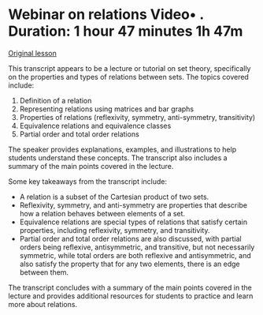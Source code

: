 # Webinar on relations Video• . Duration: 1 hour 47 minutes 1h 47m

[Original lesson](https://www.coursera.org/learn/uol-discrete-mathematics/lecture/d9Iyn/webinar-on-relations)

This transcript appears to be a lecture or tutorial on set theory, specifically on the properties and types of relations between sets. The topics covered include:

1. Definition of a relation
2. Representing relations using matrices and bar graphs
3. Properties of relations (reflexivity, symmetry, anti-symmetry, transitivity)
4. Equivalence relations and equivalence classes
5. Partial order and total order relations

The speaker provides explanations, examples, and illustrations to help students understand these concepts. The transcript also includes a summary of the main points covered in the lecture.

Some key takeaways from the transcript include:

* A relation is a subset of the Cartesian product of two sets.
* Reflexivity, symmetry, and anti-symmetry are properties that describe how a relation behaves between elements of a set.
* Equivalence relations are special types of relations that satisfy certain properties, including reflexivity, symmetry, and transitivity.
* Partial order and total order relations are also discussed, with partial orders being reflexive, antisymmetric, and transitive, but not necessarily symmetric, while total orders are both reflexive and antisymmetric, and also satisfy the property that for any two elements, there is an edge between them.

The transcript concludes with a summary of the main points covered in the lecture and provides additional resources for students to practice and learn more about relations.

